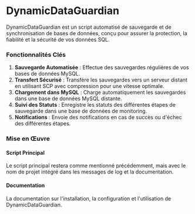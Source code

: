 # DynamicDataGuardian
DynamicDataGuardian est un script automatisé de sauvegarde et de synchronisation de bases de données, conçu pour assurer la protection, la fiabilité et la sécurité de vos données SQL.
<h3>Fonctionnalités Clés</h3>
<ol>
<li><strong>Sauvegarde Automatisée</strong> : Effectue des sauvegardes régulières de vos bases de données MySQL.</li>
<li><strong>Transfert Sécurisé</strong> : Transfère les sauvegardes vers un serveur distant en utilisant SCP avec compression pour une vitesse optimale.</li>
<li><strong>Chargement dans MySQL</strong> : Charge automatiquement les sauvegardes dans une base de données MySQL distante.</li>
<li><strong>Suivi des Statuts</strong> : Enregistre les statuts des différentes étapes de sauvegarde dans une base de données de monitoring.</li>
<li><strong>Notifications</strong> : Envoie des notifications en cas de succès ou d'échec des différentes étapes.</li></ol>
<h3>Mise en Œuvre</h3>
<h4>Script Principal</h4>
<p>Le script principal restera comme mentionné précédemment, mais avec le nom de projet intégré dans les messages de log et la documentation.</p>
<h4>Documentation</h4>
<p>
   La documentation sur l'installation, la configuration et l'utilisation de DynamicDataGuardian.
</p>




